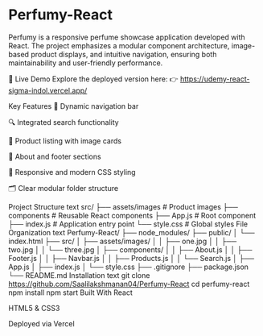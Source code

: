 # Perfumy-React
Perfumy is a responsive perfume showcase application developed with React. The project emphasizes a modular component architecture, image-based product displays, and intuitive navigation, ensuring both maintainability and user-friendly performance.

🚀 Live Demo
Explore the deployed version here:
👉 https://udemy-react-sigma-indol.vercel.app/

Key Features
🧭 Dynamic navigation bar

🔍 Integrated search functionality

🧴 Product listing with image cards

📝 About and footer sections

🎨 Responsive and modern CSS styling

🗂️ Clear modular folder structure

Project Structure
text
src/
├── assets/images     # Product images
├── components        # Reusable React components
├── App.js            # Root component
├── index.js          # Application entry point
└── style.css         # Global styles
File Organization
text
Perfumy-React/
├── node_modules/
├── public/
│   └── index.html
├── src/
│   ├── assets/images/
│   │   ├── one.jpg
│   │   ├── two.jpg
│   │   └── three.jpg
│   ├── components/
│   │   ├── About.js
│   │   ├── Footer.js
│   │   ├── Navbar.js
│   │   ├── Products.js
│   │   └── Search.js
│   ├── App.js
│   ├── index.js
│   └── style.css
├── .gitignore
├── package.json
└── README.md
Installation
text
git clone https://github.com/Saalilakshmanan04/Perfumy-React
cd perfumy-react
npm install
npm start
Built With
React

HTML5 & CSS3

Deployed via Vercel
